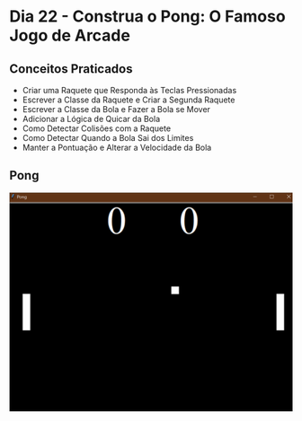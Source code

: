 # Dia 22 - Construa o Pong: O Famoso Jogo de Arcade

## Conceitos Praticados

* Criar uma Raquete que Responda às Teclas Pressionadas
* Escrever a Classe da Raquete e Criar a Segunda Raquete
* Escrever a Classe da Bola e Fazer a Bola se Mover
* Adicionar a Lógica de Quicar da Bola
* Como Detectar Colisões com a Raquete
* Como Detectar Quando a Bola Sai dos Limites
* Manter a Pontuação e Alterar a Velocidade da Bola

## Pong

![day22](https://github.com/EmersonPenelli/100-days-of-code-with-python/blob/main/gifs/Pong.gif)
